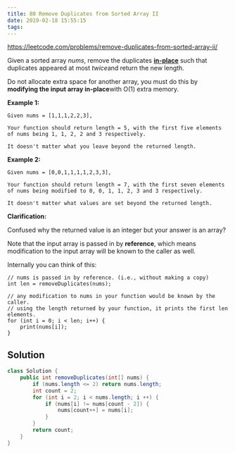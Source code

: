 ```yaml
---
title: 80 Remove Duplicates from Sorted Array II
date: 2019-02-18 15:55:15
tags:
---
```


https://leetcode.com/problems/remove-duplicates-from-sorted-array-ii/

Given a sorted array *nums*, remove the duplicates [**in-place**](https://en.wikipedia.org/wiki/In-place_algorithm) such that duplicates appeared at most *twice*and return the new length.

Do not allocate extra space for another array, you must do this by **modifying the input array in-place**with O(1) extra memory.

**Example 1:**

```
Given nums = [1,1,1,2,2,3],

Your function should return length = 5, with the first five elements of nums being 1, 1, 2, 2 and 3 respectively.

It doesn't matter what you leave beyond the returned length.
```

**Example 2:**

```
Given nums = [0,0,1,1,1,1,2,3,3],

Your function should return length = 7, with the first seven elements of nums being modified to 0, 0, 1, 1, 2, 3 and 3 respectively.

It doesn't matter what values are set beyond the returned length.
```

**Clarification:**

Confused why the returned value is an integer but your answer is an array?

Note that the input array is passed in by **reference**, which means modification to the input array will be known to the caller as well.

Internally you can think of this:

```
// nums is passed in by reference. (i.e., without making a copy)
int len = removeDuplicates(nums);

// any modification to nums in your function would be known by the caller.
// using the length returned by your function, it prints the first len elements.
for (int i = 0; i < len; i++) {
    print(nums[i]);
}
```

## Solution

```java
class Solution {
    public int removeDuplicates(int[] nums) {
        if (nums.length <= 2) return nums.length;
        int count = 2;
        for (int i = 2; i < nums.length; i ++) {
            if (nums[i] != nums[count - 2]) {
                nums[count++] = nums[i];
            }
        }
        return count;
    }
}
```

